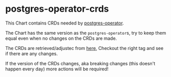 # postgres-operator-crds

This Chart contains CRDs needed by [postgres-operator](https://github.com/zalando/postgres-operator).

The Chart has the same version as the `postgres-operator`s, try to keep them equal even when no changes on the CRDs are made.

The CRDs are retrieved/adjustec from [here](https://github.com/zalando/postgres-operator/tree/master/charts/postgres-operator/crds), Checkout the right tag and see if there are any changes.

If the version of the CRDs changes, aka breaking changes (this doesn't happen every day) more actions will be required!

